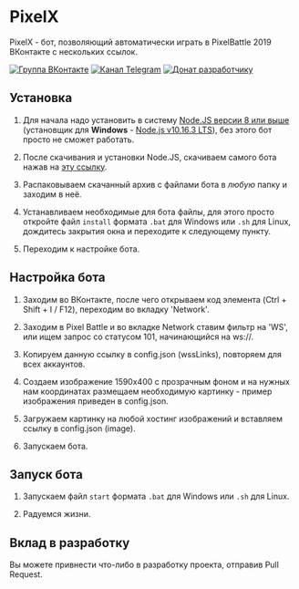 # PixelX

PixelX - бот, позволяющий автоматически играть в PixelBattle 2019 ВКонтакте с нескольких ссылок.

[![Группа ВКонтакте](https://img.shields.io/badge/Группа-ВКонтакте-yellow.svg)](https://vk.com/aeonix)
[![Канал Telegram](https://img.shields.io/badge/Канал-Telegram-yellow.svg)](https://t.me/aeonixlegitistyping)
[![Донат разработчику](https://img.shields.io/badge/Поддержать-разработчика-orange.svg)](https://qiwi.com/n/aeonix)

## Установка

1) Для начала надо установить в систему [Node.JS версии 8 или выше](https://nodejs.org/) (установщик для **Windows** - [Node.js v10.16.3 LTS](https://nodejs.org/dist/v10.16.3/node-v10.16.3-x64.msi)), без этого бот просто не сможет работать.

2) После скачивания и установки Node.JS, скачиваем самого бота нажав на [эту ссылку](https://github.com/aeonixlegit/PixelX/archive/master.zip).

3) Распаковываем скачанный архив с файлами бота в *любую* папку и заходим в неё.

4) Устанавливаем необходимые для бота файлы, для этого просто откройте файл `install` формата `.bat` для Windows или `.sh` для Linux, дождитесь закрытия окна и переходите к следующему пункту.

5) Переходим к настройке бота.

## Настройка бота

1) Заходим во ВКонтакте, после чего открываем код элемента (Ctrl + Shift + I / F12), переходим во вкладку 'Network'.

2) Заходим в Pixel Battle и во вкладке Network ставим фильтр на 'WS', или ищем запрос со статусом 101, начинающийся на ws://.

3) Копируем данную ссылку в config.json (wssLinks), повторяем для всех аккаунтов.

4) Создаем изображение 1590x400 с прозрачным фоном и на нужных нам координатах размещаем необходимую картинку - пример изображения приведен в config.json.

5) Загружаем картинку на любой хостинг изображений и вставляем ссылку в config.json (image).

6) Запускаем бота.

## Запуск бота

1) Запускаем файл `start` формата `.bat` для Windows или `.sh` для Linux.

2) Радуемся жизни.

## Вклад в разработку

Вы можете привнести что-либо в разработку проекта, отправив Pull Request.
